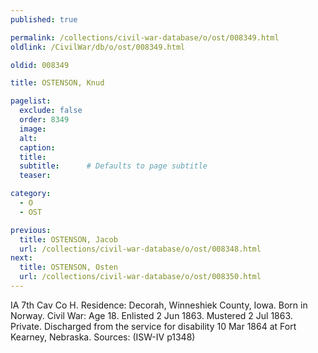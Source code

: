 ```yaml
---
published: true

permalink: /collections/civil-war-database/o/ost/008349.html
oldlink: /CivilWar/db/o/ost/008349.html

oldid: 008349

title: OSTENSON, Knud

pagelist:
  exclude: false
  order: 8349
  image: 
  alt:
  caption:
  title:
  subtitle:      # Defaults to page subtitle
  teaser:

category: 
  - O 
  - OST

previous:
  title: OSTENSON, Jacob
  url: /collections/civil-war-database/o/ost/008348.html  
next:
  title: OSTENSON, Osten
  url: /collections/civil-war-database/o/ost/008350.html   
---
```

IA 7th Cav Co H. Residence: Decorah, Winneshiek County, Iowa. Born in Norway. Civil War: Age 18. Enlisted 2 Jun 1863. Mustered 2 Jul 1863. Private. Discharged from the service for disability 10 Mar 1864 at Fort Kearney, Nebraska. Sources: (ISW-IV p1348)